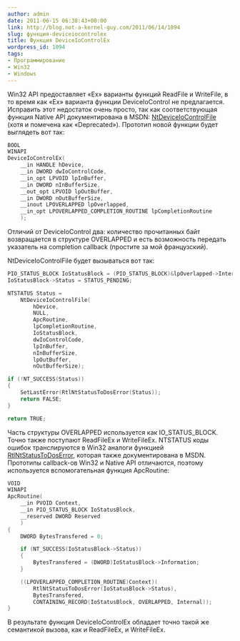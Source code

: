 ```yaml
---
author: admin
date: 2011-06-15 06:38:43+00:00
link: http://blog.not-a-kernel-guy.com/2011/06/14/1094
slug: функция-deviceiocontrolex
title: Функция DeviceIoControlEx
wordpress_id: 1094
tags:
- Программирование
- Win32
- Windows
---
```


Win32 API предоставляет «Ex» варианты функций ReadFile и WriteFile, в то время как «Ex» варианта функции DeviceIoControl не предлагается. Исправить этот недостаток очень просто, так как соответствующая функция Native API документирована в MSDN: [NtDeviceIoControlFile](http://msdn.microsoft.com/en-us/library/ms648411(v=vs.85).aspx) (хотя и помечена как «Deprecated»). Прототип новой функции будет выглядеть вот так:

```cpp
BOOL
WINAPI
DeviceIoControlEx(
    __in HANDLE hDevice,
    __in DWORD dwIoControlCode,
    __in_opt LPVOID lpInBuffer,
    __in DWORD nInBufferSize,
    __out_opt LPVOID lpOutBuffer,
    __in DWORD nOutBufferSize,
    __inout LPOVERLAPPED lpOverlapped,
    __in_opt LPOVERLAPPED_COMPLETION_ROUTINE lpCompletionRoutine
    );
```

Отличий от DeviceIoControl два: количество прочитанных байт возвращается в структуре OVERLAPPED и есть возможность передать указатель на completion callback (простите за мой французский).

NtDeviceIoControlFile будет вызываться вот так:

```cpp
PIO_STATUS_BLOCK IoStatusBlock = (PIO_STATUS_BLOCK)&lpOverlapped->Internal;
IoStatusBlock->Status = STATUS_PENDING;

NTSTATUS Status =
    NtDeviceIoControlFile(
        hDevice,
        NULL,
        ApcRoutine,
        lpCompletionRoutine,
        IoStatusBlock,
        dwIoControlCode,
        lpInBuffer,
        nInBufferSize,
        lpOutBuffer,
        nOutBufferSize);

if (!NT_SUCCESS(Status))
{
    SetLastError(RtlNtStatusToDosError(Status));
    return FALSE;
}

return TRUE;
```

Часть структуры OVERLAPPED используется как IO_STATUS_BLOCK. Точно также поступают ReadFileEx и WriteFileEx. NTSTATUS коды ошибок транслируются в Win32 аналоги функцией [RtlNtStatusToDosError](http://msdn.microsoft.com/en-us/library/ms680600(VS.85).aspx), которая также документирована в MSDN. Прототипы callback-ов Win32 и Native API отличаются, поэтому используется вспомогательная функция ApcRoutine:

```cpp
VOID
WINAPI
ApcRoutine(
    __in PVOID Context,
    __in PIO_STATUS_BLOCK IoStatusBlock,
    __reserved DWORD Reserved
    )
{
    DWORD BytesTransfered = 0;

    if (NT_SUCCESS(IoStatusBlock->Status))
    {
        BytesTransfered = (DWORD)IoStatusBlock->Information;
    }

    ((LPOVERLAPPED_COMPLETION_ROUTINE)Context)(
        RtlNtStatusToDosError(IoStatusBlock->Status),
        BytesTransfered,
        CONTAINING_RECORD(IoStatusBlock, OVERLAPPED, Internal));
}
```

В результате функция DeviceIoControlEx обладает точно такой же семантикой вызова, как и ReadFileEx, и WriteFileEx.
